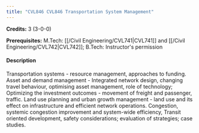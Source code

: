 ```yaml
---
title: "CVL846 CVL846 Transportation System Management"
---
```

**Credits:** 3 (3-0-0)

**Prerequisites:** M.Tech: [[/Civil Engineering/CVL741|CVL741]] and [[/Civil Engineering/CVL742|CVL742]]; B.Tech: Instructor's permission

#### Description
Transportation systems - resource management, approaches to funding. Asset and demand management - Integrated network design, changing travel behaviour, optimising asset management, role of technology; Optimizing the investment outcomes - movement of freight and passenger, traffic. Land use planning and urban growth management - land use and its effect on infrastructure and efficient network operations. Congestion, systemic congestion improvement and system-wide efficiency, Transit oriented development, safety considerations; evaluation of strategies; case studies.